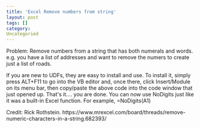 ```yaml
---
title: 'Excel Remove numbers from string'
layout: post
tags: []
category: 
Uncategoried
---
```


<p>Problem: Remove numbers from a string that has both numerals and words. e.g. you have a list of addresses and want to remove the numers to create just a list of roads.</p>



<p>If you are new to UDFs, they are easy to install and use. To install it, simply press ALT+F11 to go into the VB editor and, once there, click Insert/Module on its menu bar, then copy/paste the above code into the code window that just opened up. That's it.... you are done. You can now use NoDigits just like it was a built-in Excel function. For example, =NoDigits(A1)</p>



<p>Credit: Rick Rothstein. https://www.mrexcel.com/board/threads/remove-numeric-characters-in-a-string.682393/</p>


<!-- wp:image {""id"":168,""sizeSlug"":""large""} -->
<figure class=""wp-block-image size-large""><img src=""https://gisdriverslicence.files.wordpress.com/2020/09/remove-digits-macro.png?w=1024"" alt="""" class=""wp-image-168"" /></figure>
<!-- /wp:image -->
